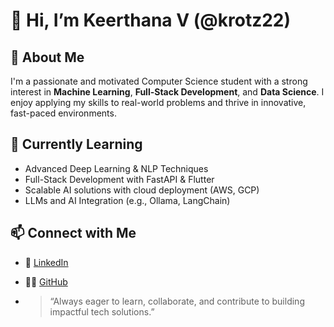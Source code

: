 # 👋 Hi, I’m Keerthana V (@krotz22)

## 👀 About Me

I'm a passionate and motivated Computer Science student with a strong interest in **Machine Learning**, **Full-Stack Development**, and **Data Science**. I enjoy applying my skills to real-world problems and thrive in innovative, fast-paced environments.

## 🌱 Currently Learning

- Advanced Deep Learning & NLP Techniques  
- Full-Stack Development with FastAPI & Flutter  
- Scalable AI solutions with cloud deployment (AWS, GCP)  
- LLMs and AI Integration (e.g., Ollama, LangChain)

## 📫 Connect with Me

- 💼 [LinkedIn](https://www.linkedin.com/in/keerthana-vadivel-200808254/)  
- 🧑‍💻 [GitHub](https://github.com/krotz22)

- > “Always eager to learn, collaborate, and contribute to building impactful tech solutions.”
